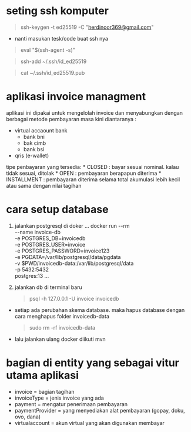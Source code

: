 # seting ssh komputer #

> ssh-keygen -t ed25519 -C "herdinoor369@gmail.com"

* nanti masukan tesk/code buat ssh nya

> eval "$(ssh-agent -s)"

> ssh-add ~/.ssh/id_ed25519

> cat ~/.ssh/id_ed25519.pub


# aplikasi invoice managment #

aplikasi ini dipakai untuk mengelolah invoice dan menyabungkan dengan berbagai metode pembayaran masa kini
diantaranya :

* virtual accaount bank
    * bank bni
    * bak cimb
    * bank bsi
* qris (e-wallet)

tipe penbayaran yang tersedia:
    * CLOSED : bayar sesuai nominal. kalau tidak sesuai, ditolak
    * OPEN : pembayaran berapapun diterima
    * INSTALLMENT : pembayaran diterima selama total akumulasi lebih kecil atau sama dengan nilai tagihan

# cara setup database

1. jalankan postgresql di doker
   ...
   docker run --rm \
   --name invoice-db \
   -e POSTGRES_DB=invoicedb \
   -e POSTGRES_USER=invoice \
   -e POSTGRES_PASSWORD=invoice123 \
   -e PGDATA=/var/lib/postgresql/data/pgdata \
   -v $PWD/invoicedb-data:/var/lib/postgresql/data \
   -p 5432:5432 \
   postgres:13
   ...

2. jalankan db di terminal baru

   >  psql -h 127.0.0.1 -U invoice invoicedb

* setiap ada perubahan skema database. maka hapus database dengan cara menghapus folder invoicedb-data
    > sudo rm -rf invoicedb-data
  
* lalu jalankan ulang docker diikuti mvn

# bagian di entity yang sebagai vitur utama aplikasi
* invoice = bagian tagihan
* invoiceType = jenis invoice yang ada
* payment = mengatur penerimaan pembayaran
* paymentProvider = yang menyediakan alat pembayaran (gopay, doku, ovo, dana)
* virtualaccount = akun virtual yang akan digunakan membayar